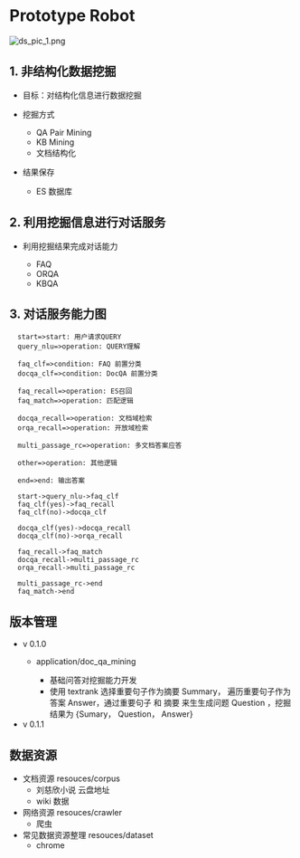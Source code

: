 # Prototype Robot

![ds_pic_1.png](https://blog-picture-new.oss-cn-beijing.aliyuncs.com/dialog/ds_pic_1.png)

## 1. 非结构化数据挖掘

+ 目标：对结构化信息进行数据挖掘
+ 挖掘方式

  + QA Pair Mining
  + KB Mining
  + 文档结构化
+ 结果保存

  + ES 数据库

## 2. 利用挖掘信息进行对话服务

+ 利用挖掘结果完成对话能力

  + FAQ
  + ORQA
  + KBQA

## 3. 对话服务能力图

```flowchart
  start=>start: 用户请求QUERY
  query_nlu=>operation: QUERY理解

  faq_clf=>condition: FAQ 前置分类
  docqa_clf=>condition: DocQA 前置分类

  faq_recall=>operation: ES召回
  faq_match=>operation: 匹配逻辑
  
  docqa_recall=>operation: 文档域检索
  orqa_recall=>operation: 开放域检索

  multi_passage_rc=>operation: 多文档答案应答

  other=>operation: 其他逻辑

  end=>end: 输出答案

  start->query_nlu->faq_clf
  faq_clf(yes)->faq_recall
  faq_clf(no)->docqa_clf

  docqa_clf(yes)->docqa_recall
  docqa_clf(no)->orqa_recall

  faq_recall->faq_match
  docqa_recall->multi_passage_rc
  orqa_recall->multi_passage_rc

  multi_passage_rc->end
  faq_match->end
```

## 版本管理

+ v 0.1.0
  + application/doc_qa_mining

    + 基础问答对挖掘能力开发
    + 使用 textrank 选择重要句子作为摘要 Summary， 遍历重要句子作为答案 Answer，通过重要句子 和 摘要 来生生成问题 Question ，挖掘结果为 {Sumary， Question， Answer}
+ v 0.1.1

## 数据资源

+ 文档资源 resouces/corpus
  + 刘慈欣小说 云盘地址
  + wiki 数据
+ 网络资源 resouces/crawler
  + 爬虫
+ 常见数据资源整理 resouces/dataset
  + chrome
